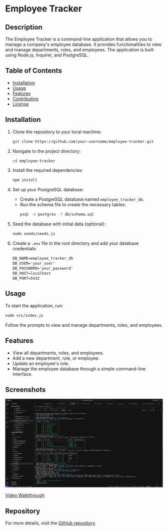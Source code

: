 # Employee Tracker

## Description

The Employee Tracker is a command-line application that allows you to manage a company's employee database. It provides functionalities to view and manage departments, roles, and employees. The application is built using Node.js, Inquirer, and PostgreSQL.

## Table of Contents

- [Installation](#installation)
- [Usage](#usage)
- [Features](#features)
- [Contributing](#contributing)
- [License](#license)

## Installation

1. Clone the repository to your local machine:
    ```bash
    git clone https://github.com/your-username/employee-tracker.git
    ```

2. Navigate to the project directory:
    ```bash
    cd employee-tracker
    ```

3. Install the required dependencies:
    ```bash
    npm install
    ```

4. Set up your PostgreSQL database:
    - Create a PostgreSQL database named `employee_tracker_db`.
    - Run the schema file to create the necessary tables:
        ```bash
        psql -U postgres -f db/schema.sql
        ```

5. Seed the database with initial data (optional):
    ```bash
    node seeds/seeds.js
    ```

6. Create a `.env` file in the root directory and add your database credentials:
    ```env
    DB_NAME=employee_tracker_db
    DB_USER='your_user'
    DB_PASSWORD='your_password'
    DB_HOST=localhost
    DB_PORT=5432
    ```

## Usage

To start the application, run:
```bash
node src/index.js
```
Follow the prompts to view and manage departments, roles, and employees.

## Features

- View all departments, roles, and employees.
- Add a new department, role, or employee.
- Update an employee's role.
- Manage the employee database through a simple command-line interface.

## Screenshots

![Screenshot](./assets/screenshot.png)

[Video Walkthrough](https://www.loom.com/share/1454c6f3f1ee48f9bae9eb47ef09758a?sid=b838a5b9-7509-4f4b-ba55-0e63d52021ad)

## Repository

For more details, visit the [GitHub repository](https://github.com/valyastriz/employee-tracker.git).
